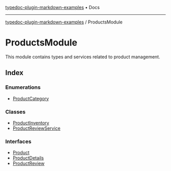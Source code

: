 [typedoc-plugin-markdown-examples](../README.md) • Docs

***

[typedoc-plugin-markdown-examples](../modules.md) / ProductsModule

# ProductsModule

This module contains types and services related to product management.

## Index

### Enumerations

- [ProductCategory](enumerations/ProductCategory.md)

### Classes

- [ProductInventory](classes/ProductInventory.md)
- [ProductReviewService](classes/ProductReviewService.md)

### Interfaces

- [Product](interfaces/Product.md)
- [ProductDetails](interfaces/ProductDetails.md)
- [ProductReview](interfaces/ProductReview.md)
